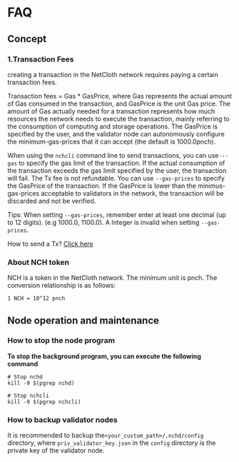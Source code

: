 
# FAQ
## Concept

### 1.Transaction Fees

creating a transaction in the NetCloth network requires paying a certain transaction fees.

Transaction fees = Gas * GasPrice, where Gas represents the actual amount of Gas consumed in the transaction, and GasPrice is the unit Gas price. The amount of Gas actually needed for a transaction represents how much resources the network needs to execute the transaction, mainly referring to the consumption of computing and storage operations. The GasPrice is specified by the user, and the validator node can autonomously configure the minimum-gas-prices that it can accept (the default is 1000.0pnch).

When using the ```nchcli``` command line to send transactions, you can use```---gas``` to specify the gas limit of the transaction. If the actual consumption of the transaction exceeds the gas limit specified by the user, the transaction will fail. The Tx fee is not refundable. You can use ```--gas-prices``` to specify the GasPrice of the transaction. If the GasPrice is lower than the minimus-gas-prices acceptable to validators in the network, the transaction will be discarded and not be verified.

Tips: When setting ```--gas-prices```, remember enter at least one decimal (up to 12 digits). (e.g 1000.0, 1100.0). 
A Integer is invalid when setting ```--gas-prices```.

How to send a Tx? [Click here](../software/nchcli.md)

### About NCH token

NCH is a token in the NetCloth network. The minimum unit is pnch. The conversion relationship is as follows:
```
1 NCH = 10^12 pnch
```

## Node operation and maintenance

### How to stop the node program

**To stop the background program, you can execute the following command**

```shell
# Stop nchd
kill -9 $(pgrep nchd)

# Stop nchcli
kill -9 $(pgrep nchcli)
```

### How to backup validator nodes

It is recommended to backup the```<your_custom_path>/.nchd/config``` directory, where ```priv_validator_key.json``` in the ```config``` directory is the private key of the validator node.

